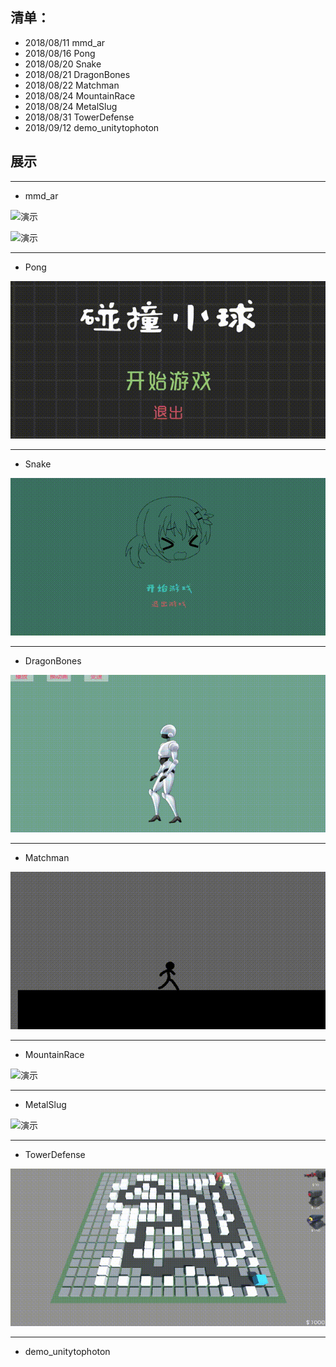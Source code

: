 ## 清单：
- 2018/08/11  mmd_ar
- 2018/08/16  Pong
- 2018/08/20  Snake
- 2018/08/21  DragonBones
- 2018/08/22  Matchman
- 2018/08/24  MountainRace
- 2018/08/24  MetalSlug
- 2018/08/31  TowerDefense
- 2018/09/12  demo_unitytophoton

## 展示
---
- mmd_ar

![演示](https://github.com//dejiangsong/UnityLearn/blob/master/src/mmd_ar.gif?raw=true)

![演示](https://github.com//dejiangsong/UnityLearn/blob/master/src/mmd_ar_dragon.gif?raw=true)

---
- Pong

![演示](https://github.com//dejiangsong/UnityLearn/blob/master/src/pong.gif?raw=true)

---
- Snake

![演示](https://github.com//dejiangsong/UnityLearn/blob/master/src/snake.gif?raw=true)

---
- DragonBones

![演示](https://github.com//dejiangsong/UnityLearn/blob/master/src/dragonbones.gif?raw=true)

---
- Matchman

![演示](https://github.com//dejiangsong/UnityLearn/blob/master/src/matchman.gif?raw=true)

---
- MountainRace

![演示](https://github.com//dejiangsong/UnityLearn/blob/master/src/mountainrace.gif?raw=true)

---
- MetalSlug

![演示](https://github.com//dejiangsong/UnityLearn/blob/master/src/metalslug.gif?raw=true)

---
- TowerDefense

![演示](https://github.com//dejiangsong/UnityLearn/blob/master/src/towerdefense.gif?raw=true)

---
- demo_unitytophoton

